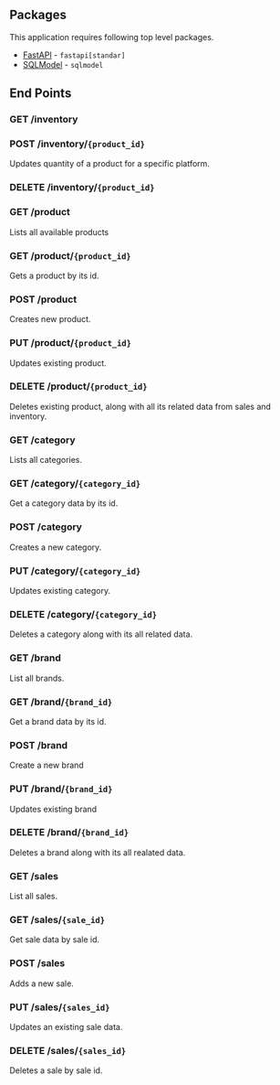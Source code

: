 ## Packages

This application requires following top level packages.

- [FastAPI](https://fastapi.tiangolo.com/) - `fastapi[standar]`
- [SQLModel](https://sqlmodel.tiangolo.com/) - `sqlmodel`

## End Points

### GET /inventory

### POST /inventory/`{product_id}`

Updates quantity of a product for a specific platform.

### DELETE /inventory/`{product_id}`

### GET /product

Lists all available products

### GET /product/`{product_id}`

Gets a product by its id.

### POST /product

Creates new product.

### PUT /product/`{product_id}`

Updates existing product.

### DELETE /product/`{product_id}`

Deletes existing product, along with all its related data from sales and inventory.

### GET /category

Lists all categories.

### GET /category/`{category_id}`

Get a category data by its id.

### POST /category

Creates a new category.

### PUT /category/`{category_id}`

Updates existing category.

### DELETE /category/`{category_id}`

Deletes a category along with its all related data.

### GET /brand

List all brands.

### GET /brand/`{brand_id}`

Get a brand data by its id.

### POST /brand

Create a new brand

### PUT /brand/`{brand_id}`

Updates existing brand

### DELETE /brand/`{brand_id}`

Deletes a brand along with its all realated data.

### GET /sales

List all sales.

### GET /sales/`{sale_id}`

Get sale data by sale id.

### POST /sales

Adds a new sale.

### PUT /sales/`{sales_id}`

Updates an existing sale data.

### DELETE /sales/`{sales_id}`

Deletes a sale by sale id.
